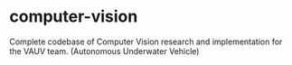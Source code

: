 # computer-vision
Complete codebase of Computer Vision research and implementation for the VAUV team. (Autonomous Underwater Vehicle)
